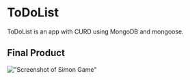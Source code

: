 # ToDoList
ToDoList is an app with CURD using MongoDB and mongoose.

## Final Product

!["Screenshot of Simon Game"]()
